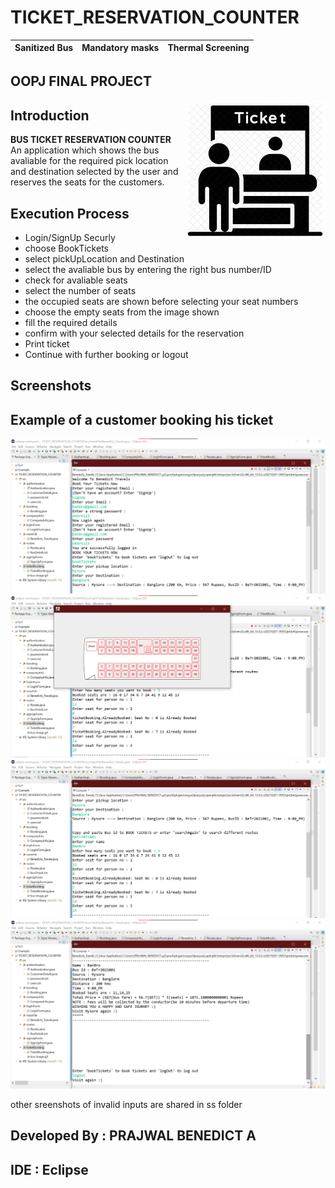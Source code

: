 # TICKET_RESERVATION_COUNTER

| Sanitized Bus | Mandatory masks | Thermal Screening |
| :------------ |:---------------:| -----:|

## OOPJ FINAL PROJECT
<img src="screenshots/tt.jfif" align="right"> 



## Introduction
 **BUS TICKET RESERVATION COUNTER**
 <br>An application which shows the bus avaliable for the required pick location and destination selected by the user and reserves the seats for the customers.
 ## Execution Process

-  Login/SignUp Securly 
-  choose BookTickets 
-  select pickUpLocation and Destination
-  select the avaliable bus by entering the right bus number/ID
-  check for avaliable seats
-  select the number of seats 
-  the occupied seats are shown before selecting your seat numbers
-  choose the empty seats from the image shown 
-  fill the required details 
-  confirm with your selected details for the reservation  
-  Print ticket
-  Continue with further booking or logout


## Screenshots 
## Example of a customer booking his ticket
<img src="screenshots/1.png" width="700"> 
<img src="screenshots/2.0.png" width="700"> 
<img src="screenshots/2.png" width="700"> 
<img src="screenshots/3.png" width="700"> 

other sreenshots of invalid inputs are shared in ss folder


## Developed By : PRAJWAL BENEDICT A
## IDE : Eclipse

